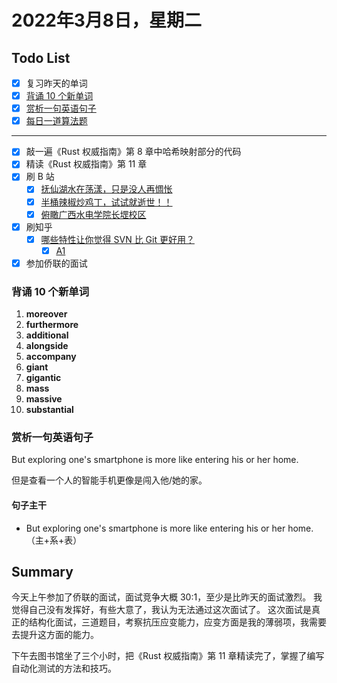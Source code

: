 # 2022年3月8日，星期二
## Todo List

- [x] 复习昨天的单词
- [x] [背诵 10 个新单词](#背诵-10-个新单词)
- [x] [赏析一句英语句子](#赏析一句英语句子)
- [x] [每日一道算法题](#每日一道算法题)
--------
- [x] 敲一遍《Rust 权威指南》第 8 章中哈希映射部分的代码
- [x] 精读《Rust 权威指南》第 11 章
- [x] 刷 B 站
  - [x] [抚仙湖水在荡漾，只是没人再惆怅](https://b23.tv/aEoCueK)
  - [x] [半桶辣椒炒鸡丁，试试就逝世！！](https://b23.tv/XI08D0s)
  - [x] [俯瞰广西水电学院长堽校区](https://b23.tv/f0u8XsK)
- [x] 刷知乎
  - [x] [哪些特性让你觉得 SVN 比 Git 更好用？](https://www.zhihu.com/question/267292008)
    - [x] [A1](https://www.zhihu.com/question/267292008/answer/2378051136)
- [x] 参加侨联的面试

### 背诵 10 个新单词

1. **moreover**
2. **furthermore**
3. **additional**
4. **alongside**
5. **accompany**
6. **giant**
7. **gigantic**
8. **mass**
9. **massive**
10. **substantial**

### 赏析一句英语句子

But exploring one's smartphone is more like entering his or her home.

但是查看一个人的智能手机更像是闯入他/她的家。

#### 句子主干

- But exploring one's smartphone is more like entering his or her home. （主+系+表）


## Summary

今天上午参加了侨联的面试，面试竞争大概 30:1，至少是比昨天的面试激烈。
我觉得自己没有发挥好，有些大意了，我认为无法通过这次面试了。
这次面试是真正的结构化面试，三道题目，考察抗压应变能力，应变方面是我的薄弱项，我需要去提升这方面的能力。

下午去图书馆坐了三个小时，把《Rust 权威指南》第 11 章精读完了，掌握了编写自动化测试的方法和技巧。
